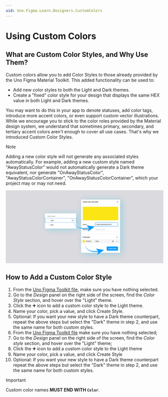 ```yaml
---
uid: Uno.Figma.Learn.Designers.CustomColors
---
```


# Using Custom Colors

## What are Custom Color Styles, and Why Use Them?

Custom colors allow you to add Color Styles to those already provided by the Uno Figma Material Toolkit. This added functionality can be used to:

* Add new color styles to both the Light and Dark themes.
* Create a "fixed" color style for your design that displays the same HEX value in both Light and Dark themes.

You may want to do this in your app to denote statuses, add color tags, introduce more accent colors, or even support custom vector illustrations. While we encourage you to stick to the color roles provided by the Material design system, we understand that sometimes primary, secondary, and tertiary accent colors aren't enough to cover all use cases. That's why we introduced Custom Color Styles.

> [!NOTE]
> Adding a new color style will not generate any associated styles automatically. For example, adding a new custom style named "AwayStatusColor" would not automatically generate a Dark theme equivalent, nor generate "OnAwayStatusColor", "AwayStatusColorContainer", "OnAwayStatusColorContainer", which your project may or may not need.

![Adding Custom Color Styles](assets/CustomColorStyle.png)

## How to Add a Custom Color Style

1. From the [Uno Figma Toolkit file](https://aka.platform.uno/uno-figma-material-toolkit), make sure you have nothing selected.
1. Go to the *Design* panel on the right side of the screen, find the *Color Style* section, and hover over the "Light" theme.
1. Click the ➕ icon to add a custom color style to the Light theme.
1. Name your color, pick a value, and click Create Style.
1. Optional: If you want your new style to have a Dark theme counterpart, repeat the above steps but select the "Dark" theme in step 2, and use the same name for both custom styles.
1. From the [Uno Figma Toolkit file](https://aka.platform.uno/uno-figma-material-toolkit) make sure you have nothing selected;
1. Go to the *Design* panel on the right side of the screen, find the *Color style* section, and hover over the "Light" theme;
1. Click the ➕ icon to add a custom color style to the Light theme
1. Name your color, pick a value, and click Create Style
1. Optional: If you want your new style to have a Dark theme counterpart repeat the above steps but select the "Dark" theme in step 2, and use the same name for both custom styles.

> [!IMPORTANT]
> Custom color names **MUST END WITH `Color`**.

